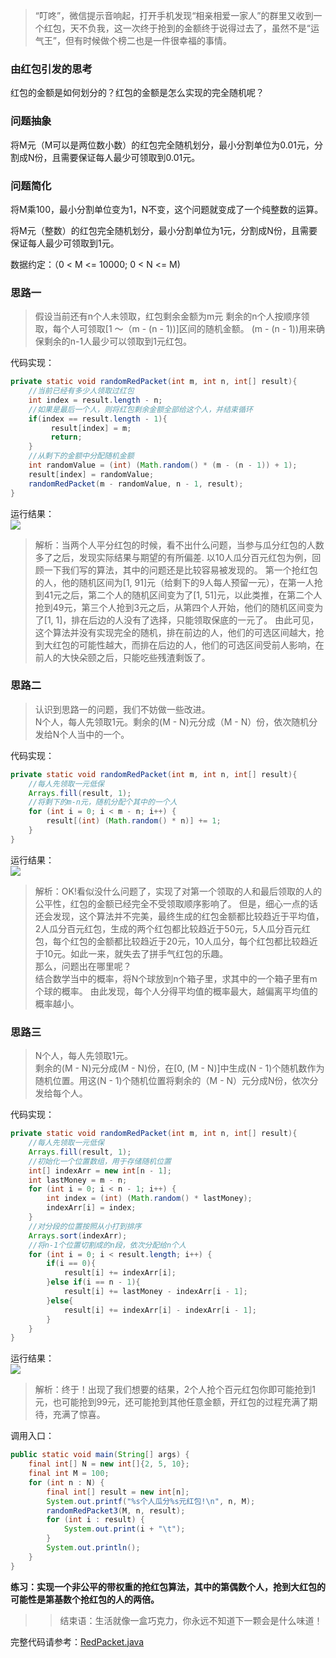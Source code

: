 >“叮咚”，微信提示音响起，打开手机发现“相亲相爱一家人”的群里又收到一个红包，天不负我，这一次终于抢到的金额终于说得过去了，虽然不是“运气王”，但有时候做个榜二也是一件很幸福的事情。

### 由红包引发的思考
红包的金额是如何划分的？红包的金额是怎么实现的完全随机呢？

### 问题抽象
将M元（M可以是两位数小数）的红包完全随机划分，最小分割单位为0.01元，分割成N份，且需要保证每人最少可领取到0.01元。

### 问题简化
将M乘100，最小分割单位变为1，N不变，这个问题就变成了一个纯整数的运算。

将M元（整数）的红包完全随机划分，最小分割单位为1元，分割成N份，且需要保证每人最少可领取到1元。

数据约定：（0 < M <= 10000; 0 < N <= M)

### 思路一
>假设当前还有n个人未领取，红包剩余金额为m元
剩余的n个人按顺序领取，每个人可领取[1 ～（m - (n - 1))]区间的随机金额。
(m - (n - 1))用来确保剩余的n-1人最少可以领取到1元红包。

代码实现：
```java
private static void randomRedPacket(int m, int n, int[] result){
    //当前已经有多少人领取过红包
    int index = result.length - n;
    //如果是最后一个人，则将红包剩余金额全部给这个人，并结束循环
    if(index == result.length - 1){
         result[index] = m;
         return;
    }
    //从剩下的金额中分配随机金额
    int randomValue = (int) (Math.random() * (m - (n - 1)) + 1);
    result[index] = randomValue;
    randomRedPacket(m - randomValue, n - 1, result);
}
```


运行结果：  
![](https://mmbiz.qpic.cn/mmbiz_png/ap0KQVQrVrauQXdmmKV5wApWF1NAZDLH8yYIm6Pxic0J9u5mHicSHNm3Pyvx9gR36Yjkt1icutEsCuGn5sJibtn2JQ/0?wx_fmt=png)

>解析：当两个人平分红包的时候，看不出什么问题，当参与瓜分红包的人数多了之后，发现实际结果与期望的有所偏差.
以10人瓜分百元红包为例，回顾一下我们写的算法，其中的问题还是比较容易被发现的。
第一个抢红包的人，他的随机区间为[1, 91]元（给剩下的9人每人预留一元），在第一人抢到41元之后，第二个人的随机区间变为了[1, 51]元，以此类推，在第二个人抢到49元，第三个人抢到3元之后，从第四个人开始，他们的随机区间变为了[1, 1]，排在后边的人没有了选择，只能领取保底的一元了。
由此可见，这个算法并没有实现完全的随机，排在前边的人，他们的可选区间越大，抢到大红包的可能性越大，而排在后边的人，他们的可选区间受前人影响，在前人的大快朵颐之后，只能吃些残渣剩饭了。

### 思路二
>认识到思路一的问题，我们不妨做一些改进。  
N个人，每人先领取1元。剩余的(M - N)元分成（M - N）份，依次随机分发给N个人当中的一个。

代码实现：
```java
private static void randomRedPacket(int m, int n, int[] result){
    //每人先领取一元低保
    Arrays.fill(result, 1);
    //将剩下的m-n元，随机分配个其中的一个人
    for (int i = 0; i < m - n; i++) {
        result[(int) (Math.random() * n)] += 1;
    }
}
```
运行结果：  
![](https://mmbiz.qpic.cn/mmbiz_jpg/ap0KQVQrVrauQXdmmKV5wApWF1NAZDLHjB3LfgWdPzjOOdEBoA696jTfWPBrMXEsd4GpYdpbBhKSbEpVVicGeHQ/0?wx_fmt=jpeg)

>解析：OK!看似没什么问题了，实现了对第一个领取的人和最后领取的人的公平性，红包的金额已经完全不受领取顺序影响了。
但是，细心一点的话还会发现，这个算法并不完美，最终生成的红包金额都比较趋近于平均值，2人瓜分百元红包，生成的两个红包都比较趋近于50元，5人瓜分百元红包，每个红包的金额都比较趋近于20元，10人瓜分，每个红包都比较趋近于10元。如此一来，就失去了拼手气红包的乐趣。  
那么，问题出在哪里呢？  
结合数学当中的概率，将N个球放到n个箱子里，求其中的一个箱子里有m个球的概率。
由此发现，每个人分得平均值的概率最大，越偏离平均值的概率越小。

### 思路三
>N个人，每人先领取1元。  
剩余的(M - N)元分成(M - N)份，在[0, (M - N)]中生成(N - 1)个随机数作为随机位置。用这(N - 1)个随机位置将剩余的（M - N）元分成N份，依次分发给每个人。

代码实现：
```java
private static void randomRedPacket(int m, int n, int[] result){
    //每人先领取一元低保
    Arrays.fill(result, 1);
    //初始化一个位置数组，用于存储随机位置
    int[] indexArr = new int[n - 1];
    int lastMoney = m - n;
    for (int i = 0; i < n - 1; i++) {
        int index = (int) (Math.random() * lastMoney);
        indexArr[i] = index;
    }
    //对分段的位置按照从小打到排序
    Arrays.sort(indexArr);
    //将n-1个位置切割成的n段，依次分配给n个人
    for (int i = 0; i < result.length; i++) {
        if(i == 0){
            result[i] += indexArr[i];
        }else if(i == n - 1){
            result[i] += lastMoney - indexArr[i - 1];
        }else{
            result[i] += indexArr[i] - indexArr[i - 1];
        }
    }
}
```
运行结果：  
![](https://mmbiz.qpic.cn/mmbiz_jpg/ap0KQVQrVrauQXdmmKV5wApWF1NAZDLHLNnImgtmhibbrOcjI7eJQZZo7YZI1CjT6AqnGLfzfx0hfBqva4p4GqA/0?wx_fmt=jpeg)

>解析：终于！出现了我们想要的结果，2个人抢个百元红包你即可能抢到1元，也可能抢到99元，还可能抢到其他任意金额，开红包的过程充满了期待，充满了惊喜。

调用入口：
```java
public static void main(String[] args) {
    final int[] N = new int[]{2, 5, 10};
    final int M = 100;
    for (int n : N) {
        final int[] result = new int[n];
        System.out.printf("%s个人瓜分%s元红包!\n", n, M);
        randomRedPacket3(M, n, result);
        for (int i : result) {
            System.out.print(i + "\t");
        }
        System.out.println();
    }
}
```


**练习：实现一个非公平的带权重的抢红包算法，其中的第偶数个人，抢到大红包的可能性是第基数个抢红包的人的两倍。**


>>结束语：生活就像一盒巧克力，你永远不知道下一颗会是什么味道！

完整代码请参考：<a href="https://github.com/wangyou-algorithm/algorithm/blob/master/redpacket/RedPacket.java">RedPacket.java</a>
